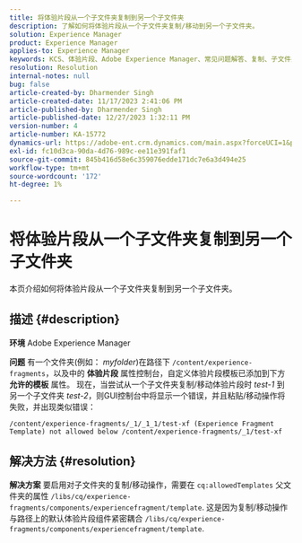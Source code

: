 ```yaml
---
title: 将体验片段从一个子文件夹复制到另一个子文件夹
description: 了解如何将体验片段从一个子文件夹复制/移动到另一个子文件夹。
solution: Experience Manager
product: Experience Manager
applies-to: Experience Manager
keywords: KCS、体验片段、Adobe Experience Manager、常见问题解答、复制、子文件夹
resolution: Resolution
internal-notes: null
bug: false
article-created-by: Dharmender Singh
article-created-date: 11/17/2023 2:41:06 PM
article-published-by: Dharmender Singh
article-published-date: 12/27/2023 1:32:11 PM
version-number: 4
article-number: KA-15772
dynamics-url: https://adobe-ent.crm.dynamics.com/main.aspx?forceUCI=1&pagetype=entityrecord&etn=knowledgearticle&id=a32caf50-5785-ee11-8179-6045bd006239
exl-id: fc10d3ca-90da-4d76-989c-ee11e391faf1
source-git-commit: 845b416d58e6c359076edde171dc7e6a3d494e25
workflow-type: tm+mt
source-wordcount: '172'
ht-degree: 1%

---
```


# 将体验片段从一个子文件夹复制到另一个子文件夹


本页介绍如何将体验片段从一个子文件夹复制到另一个子文件夹。

## 描述 {#description}


<b>环境</b>
Adobe Experience Manager

<b>问题</b>
有一个文件夹(例如： *myfolder*)在路径下 `/content/experience-fragments`，以及中的 <b>体验片段</b> 属性控制台，自定义体验片段模板已添加到下方 <b>允许的模板</b> 属性。
现在，当尝试从一个子文件夹复制/移动体验片段时 *test-1* 到另一个子文件夹 *test-2*，则GUI控制台中将显示一个错误，并且粘贴/移动操作将失败，并出现类似错误：


```
/content/experience-fragments/_1/_1_1/test-xf (Experience Fragment Template) not allowed below /content/experience-fragments/_1/test-xf
```



## 解决方法 {#resolution}


<b>解决方案</b>
要启用对子文件夹的复制/移动操作，需要在 `cq:allowedTemplates` 父文件夹的属性 `/libs/cq/experience-fragments/components/experiencefragment/template`.
这是因为复制/移动操作与路径上的默认体验片段组件紧密耦合 `/libs/cq/experience-fragments/components/experiencefragment/template`.
